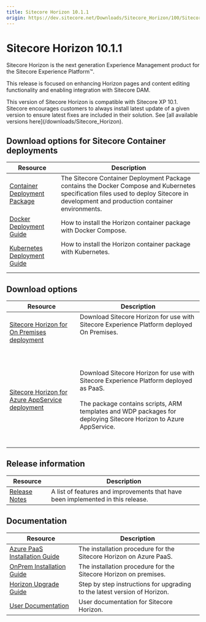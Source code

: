 ```yaml
---
title: Sitecore Horizon 10.1.1
origin: https://dev.sitecore.net/Downloads/Sitecore_Horizon/100/Sitecore_Horizon_1011
---
```


# Sitecore Horizon 10.1.1

Sitecore Horizon is the next generation Experience Management product for the Sitecore Experience Platform™.

This release is focused on enhancing Horizon pages and content editing functionality and enabling integration with Sitecore DAM.

  <Alert variant='warning' mb={4}>
    <AlertIcon />
    This version of Sitecore Horizon is compatible with Sitecore XP 10.1.
  </Alert>
  
  <Alert variant='warning' mb={4}>
    <AlertIcon />
    Sitecore encourages customers to always install latest update of a given version to ensure latest fixes are included in their solution. See [all available versions here](/downloads/Sitecore_Horizon).
  </Alert>
  

## Download options for Sitecore Container deployments

 | Resource | Description |
 | --- | --- |
 | [Container Deployment Package](https://github.com/Sitecore/container-deployment/releases/tag/horizon%2F10.1.0.02700) | The Sitecore Container Deployment Package contains the Docker Compose and Kubernetes specification files used to deploy Sitecore in development and production container environments. |
 | [Docker Deployment Guide](https://sitecoredev.azureedge.net/~/media/1A2805313D864D64A4730FF90AEC93F0.ashx?date=20211213T170130) | How to install the Horizon container package with Docker Compose.  <br /> |
 | [Kubernetes Deployment Guide](https://sitecoredev.azureedge.net/~/media/1BB541E172E34A7FB6073D8539CD5AE2.ashx?date=20211213T170309) | How to install the Horizon container package with Kubernetes.  <br />  <br /><br /> |

## Download options

 | Resource | Description |
 | --- | --- |
 | [Sitecore Horizon for On Premises deployment](https://sitecoredev.azureedge.net/~/media/EF7F051157F246BB84FCB16ADE6B74C8.ashx?date=20210715T094146) | Download Sitecore Horizon for use with Sitecore Experience Platform deployed On Premises.  <br />  <br /><br /> |
 | [Sitecore Horizon for Azure AppService deployment](https://sitecoredev.azureedge.net/~/media/F554BD37D1D74FE594C2065401D52699.ashx?date=20210715T094146) | <br /><br />Download Sitecore Horizon for use with Sitecore Experience Platform deployed as PaaS.<br /><br />The package contains scripts, ARM templates and WDP packages for deploying Sitecore Horizon to Azure AppService.<br /><br />  <br /> |

## Release information

 | Resource | Description |
 | --- | --- |
 | [Release Notes](https://dev.sitecore.net:443/downloads/Sitecore%20Horizon/100/Sitecore%20Horizon%201011/Release%20Notes) | A list of features and improvements that have been implemented in this release. |

## Documentation

 | Resource | Description |
 | --- | --- |
 | [Azure PaaS Installation Guide](https://sitecoredev.azureedge.net/~/media/B67B389A71244E56AA20B1BFE725EF32.ashx?date=20211102T104046) | The installation procedure for the Sitecore Horizon on Azure PaaS. |
 | [OnPrem Installation Guide](https://sitecoredev.azureedge.net/~/media/F3E00E9792DF4F389E42FEBC6CE8B758.ashx?date=20220223T153206) | The installation procedure for the Sitecore Horizon on premises. |
 | [Horizon Upgrade Guide](https://sitecoredev.azureedge.net/~/media/896D5C8053884DDCB6FE3535DA93279E.ashx?date=20210715T101246) | Step by step instructions for upgrading to the latest version of Horizon. |
 | [User Documentation](https://doc.sitecore.com/users/101/sitecore-experience-platform/en/horizon.html) | User documentation for Sitecore Horizon. |